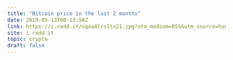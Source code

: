 ```yaml
---
title: "Bitcoin price in the last 2 months"
date: 2019-05-13T00:13:58Z
link: https://i.redd.it/sqoa8lrs1tx21.jpg?utm_medium=RSS&utm_source=hune
site: i.redd.it
topic: crypto
draft: false
---
```

